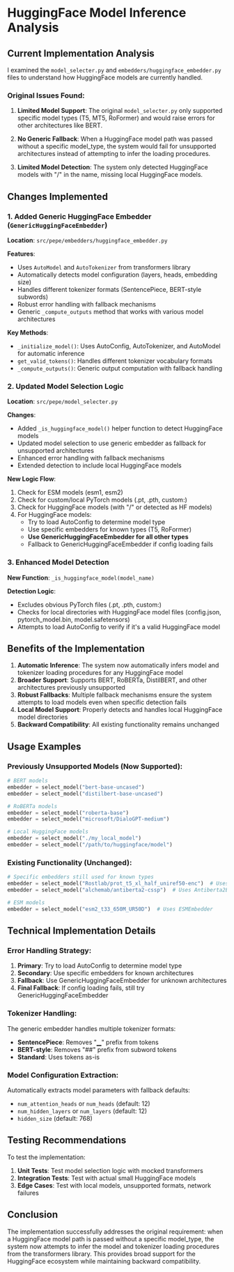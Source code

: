 # HuggingFace Model Inference Analysis

## Current Implementation Analysis

I examined the `model_selecter.py` and `embedders/huggingface_embedder.py` files to understand how HuggingFace models are currently handled.

### Original Issues Found:

1. **Limited Model Support**: The original `model_selecter.py` only supported specific model types (T5, MT5, RoFormer) and would raise errors for other architectures like BERT.

2. **No Generic Fallback**: When a HuggingFace model path was passed without a specific model_type, the system would fail for unsupported architectures instead of attempting to infer the loading procedures.

3. **Limited Model Detection**: The system only detected HuggingFace models with "/" in the name, missing local HuggingFace models.

## Changes Implemented

### 1. Added Generic HuggingFace Embedder (`GenericHuggingFaceEmbedder`)

**Location**: `src/pepe/embedders/huggingface_embedder.py`

**Features**:
- Uses `AutoModel` and `AutoTokenizer` from transformers library
- Automatically detects model configuration (layers, heads, embedding size)
- Handles different tokenizer formats (SentencePiece, BERT-style subwords)
- Robust error handling with fallback mechanisms
- Generic `_compute_outputs` method that works with various model architectures

**Key Methods**:
- `_initialize_model()`: Uses AutoConfig, AutoTokenizer, and AutoModel for automatic inference
- `get_valid_tokens()`: Handles different tokenizer vocabulary formats
- `_compute_outputs()`: Generic output computation with fallback handling

### 2. Updated Model Selection Logic

**Location**: `src/pepe/model_selecter.py`

**Changes**:
- Added `_is_huggingface_model()` helper function to detect HuggingFace models
- Updated model selection to use generic embedder as fallback for unsupported architectures
- Enhanced error handling with fallback mechanisms
- Extended detection to include local HuggingFace models

**New Logic Flow**:
1. Check for ESM models (esm1, esm2)
2. Check for custom/local PyTorch models (.pt, .pth, custom:)
3. Check for HuggingFace models (with "/" or detected as HF models)
4. For HuggingFace models:
   - Try to load AutoConfig to determine model type
   - Use specific embedders for known types (T5, RoFormer)
   - **Use GenericHuggingFaceEmbedder for all other types**
   - Fallback to GenericHuggingFaceEmbedder if config loading fails

### 3. Enhanced Model Detection

**New Function**: `_is_huggingface_model(model_name)`

**Detection Logic**:
- Excludes obvious PyTorch files (.pt, .pth, custom:)
- Checks for local directories with HuggingFace model files (config.json, pytorch_model.bin, model.safetensors)
- Attempts to load AutoConfig to verify if it's a valid HuggingFace model

## Benefits of the Implementation

1. **Automatic Inference**: The system now automatically infers model and tokenizer loading procedures for any HuggingFace model
2. **Broader Support**: Supports BERT, RoBERTa, DistilBERT, and other architectures previously unsupported
3. **Robust Fallbacks**: Multiple fallback mechanisms ensure the system attempts to load models even when specific detection fails
4. **Local Model Support**: Properly detects and handles local HuggingFace model directories
5. **Backward Compatibility**: All existing functionality remains unchanged

## Usage Examples

### Previously Unsupported Models (Now Supported):
```python
# BERT models
embedder = select_model("bert-base-uncased")
embedder = select_model("distilbert-base-uncased")

# RoBERTa models  
embedder = select_model("roberta-base")
embedder = select_model("microsoft/DialoGPT-medium")

# Local HuggingFace models
embedder = select_model("./my_local_model")
embedder = select_model("/path/to/huggingface/model")
```

### Existing Functionality (Unchanged):
```python
# Specific embedders still used for known types
embedder = select_model("Rostlab/prot_t5_xl_half_uniref50-enc")  # Uses T5Embedder
embedder = select_model("alchemab/antiberta2-cssp")  # Uses Antiberta2Embedder

# ESM models
embedder = select_model("esm2_t33_650M_UR50D")  # Uses ESMEmbedder
```

## Technical Implementation Details

### Error Handling Strategy:
1. **Primary**: Try to load AutoConfig to determine model type
2. **Secondary**: Use specific embedders for known architectures
3. **Fallback**: Use GenericHuggingFaceEmbedder for unknown architectures
4. **Final Fallback**: If config loading fails, still try GenericHuggingFaceEmbedder

### Tokenizer Handling:
The generic embedder handles multiple tokenizer formats:
- **SentencePiece**: Removes "▁" prefix from tokens
- **BERT-style**: Removes "##" prefix from subword tokens
- **Standard**: Uses tokens as-is

### Model Configuration Extraction:
Automatically extracts model parameters with fallback defaults:
- `num_attention_heads` or `num_heads` (default: 12)
- `num_hidden_layers` or `num_layers` (default: 12)  
- `hidden_size` (default: 768)

## Testing Recommendations

To test the implementation:

1. **Unit Tests**: Test model selection logic with mocked transformers
2. **Integration Tests**: Test with actual small HuggingFace models
3. **Edge Cases**: Test with local models, unsupported formats, network failures

## Conclusion

The implementation successfully addresses the original requirement: when a HuggingFace model path is passed without a specific model_type, the system now attempts to infer the model and tokenizer loading procedures from the transformers library. This provides broad support for the HuggingFace ecosystem while maintaining backward compatibility.